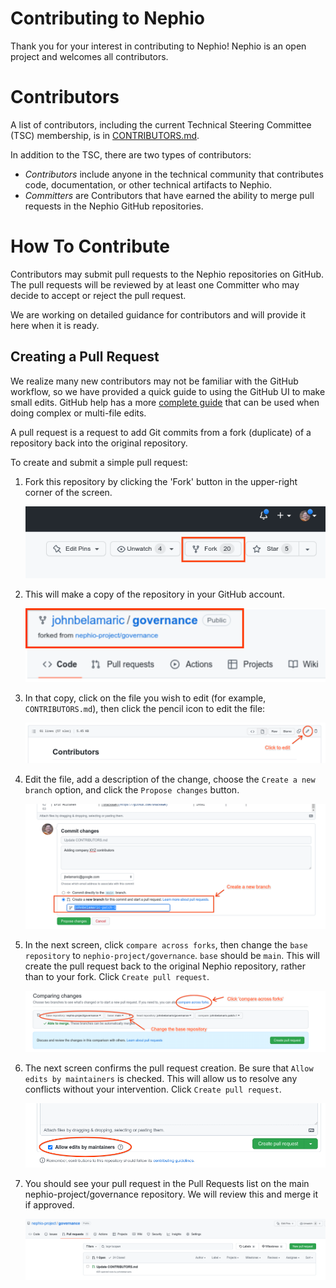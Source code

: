 # Contributing to Nephio

Thank you for your interest in contributing to Nephio! Nephio is an open project
and welcomes all contributors.

# Contributors
A list of contributors, including the current Technical Steering Committee (TSC)
membership, is in [CONTRIBUTORS.md](CONTRIBUTORS.md).

In addition to the TSC, there are two types of contributors: 
 * *Contributors* include anyone in the technical community that contributes
   code, documentation, or other technical artifacts to Nephio.
 * *Committers* are Contributors that have earned the ability to merge pull
   requests in the Nephio GitHub repositories.

# How To Contribute

Contributors may submit pull requests to the Nephio repositories on GitHub. The
pull requests will be reviewed by at least one Committer who may decide to
accept or reject the pull request.

We are working on detailed guidance for contributors and will provide it here
when it is ready.

## Creating a Pull Request

We realize many new contributors may not be familiar with the GitHub workflow,
so we have provided a quick guide to using the GitHub UI to make small edits.
GitHub help has a more [complete guide](https://docs.github.com/en/pull-requests/collaborating-with-pull-requests/proposing-changes-to-your-work-with-pull-requests/about-pull-requests) that can be used when doing complex or multi-file edits.

A pull request is a request to add Git commits from a fork (duplicate) of a
repository back into the original repository.

To create and submit a simple pull request:

1. Fork this repository by clicking the 'Fork' button in the upper-right corner
   of the screen.

   ![GitHub Fork Button](github-fork-button.png)
1. This will make a copy of the repository in your GitHub
   account.

   ![GitHub Fork Info](github-fork-info.png)
1. In that copy, click on the file you wish to edit (for example,
   `CONTRIBUTORS.md`), then click the pencil icon to edit the file:

   ![GitHub Edit Button](github-edit-button.png)
1. Edit the file, add a description of the change, choose the `Create a new
   branch` option, and click the `Propose changes` button.

   ![GitHub Propose Change](github-propose-change.png)
1. In the next screen, click `compare across forks`, then change the `base
   repository` to `nephio-project/governance`. `base` should be `main`. This
   will create the pull request back to the original Nephio repository, rather
   than to your fork. Click `Create pull request`.

   ![GitHub PR Creation](github-pr-creation.png)
1. The next screen confirms the pull request creation. Be sure that `Allow edits
   by maintainers` is checked. This will allow us to resolve any conflicts
   without your intervention. Click `Create pull request`.

   ![GitHub PR Confirm](github-pr-confirm.png)
1. You should see your pull request in the Pull Requests list on the main
   nephio-project/governance repository. We will review this and merge it if
   approved.

   ![GitHub PR Done](github-pr-done.png)
